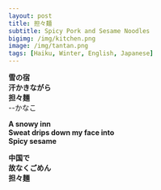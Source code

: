 ```yaml
---
layout: post
title: 担々麺
subtitle: Spicy Pork and Sesame Noodles
bigimg: /img/kitchen.png
image: /img/tantan.png
tags: [Haiku, Winter, English, Japanese]
---
```

 
**雪の宿  
汗かきながら  
担々麺**  
  --かなこ

**A snowy inn    
Sweat drips down my face into      
Spicy sesame**    

**中国で  
故なくごめん  
担々麺**  


